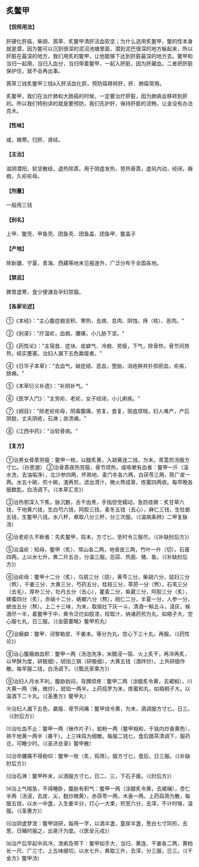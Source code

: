 ## 炙鳖甲

#### 【倪师用法】

肝硬化肝癌，柴胡、茜草、炙鳖甲清肝活血软坚；为什么选用炙鳖甲，鳖的性本身就是潜，因为鳖可以沉到很深的泥沼池塘里面，潜到泥巴很深的地方躲起来，所以肝脏在最深的地方，我们用炙的鳖甲，让他能够下达到肝脏最深的地方去。鳖甲和当归一起用，当归入血分，当归带着鳖甲，一起入肝脏，因为肝藏血。二者把肝脏保护住，就不会再出事。

茜草三钱炙鳖甲三钱à入肝活血化瘀，预防癌移转肝，肝、肺癌常用。

炙鳖甲，我们在治疗肺和大肠癌的时候，一定要治疗肝脏，因为肺病会移转到肝的。所以我们特别讲的就是要预防，我们先护肝，保持肝脏的流畅，让金没有办法克木。

#### 【性味】

咸，微寒。归肝、肾经。

#### 【主治】

滋阴潜阳，软坚散结，退热除蒸。用于阴虚发热，劳热骨蒸，虚风内动，经闭，癓瘕，久疟疟母。

#### 【剂量】

一般用三钱

#### 【别名】

上甲、鳖壳、甲鱼壳、团鱼壳、团鱼盖、团鱼甲、鳖盖子

#### 【产地】

除新疆、宁夏、青海、西藏等地未见报道外，广泛分布于全国各地。

#### 【禁忌】

脾胃虚寒，食少便溏及孕妇禁服。

#### 【各家论述】

①《本经》："主心腹症瘕坚积、寒热，去痞、息肉、阴蚀，痔（核）、恶肉。"

②《别录》："疗温疟，血瘕，腰痛，小儿胁下坚。"

③《药性论》："主宿食、症块、痃癖气、冷瘕、劳瘦，下气，除骨热，骨节间劳热，结实壅塞。治妇人漏下五色羸瘦者。"

④《日华子本草》："去血气，破症结、恶血，堕胎，消疮肿并扑损瘀血，疟疾，肠痈。"

⑤《本草衍义补遗》："补阴补气。"

⑥《医学入门》："主劳疟、老疟，女子经闭，小儿痢疾。"

⑦《纲目》："除老疟疟母，阴毒腹痛，劳复，食复，斑疽烦喘，妇人难产，产后阴脱，丈夫阴疮，石淋；敛溃痈。"

⑧《江西中药》："治软骨病。"

#### 【复方】

①治男女骨蒸劳瘦：鳖甲一枚，以醋炙黄，入胡黄连二钱，为末。青蒿煎汤服方寸匕。（孙思邈）
②治骨蒸夜热劳瘦，骨节烦热，或咳嗽有血者：鳖甲一斤（滚水洗，去油垢净），北沙参四两，怀熟地、麦门冬各六两，白茯苓三两，陈广皮一两。水五十碗，煎十碗，渣再煎，滤出清汁，微火熬成膏，炼蜜四两收。每早晚各服数匙，白汤调下。（《本草汇言》）

③治热邪深入下焦，脉沉数，舌干齿黑，手指但觉蠕动，急防痉厥：炙甘草六钱，干地黄六钱，生白芍六钱，阿胶三钱，麦冬五钱（去心），麻仁三钱，生牡蛎五钱，生鳖甲八钱。水八杯，煮取八分三杯，分三次服。（《温病条辨》二甲复脉汤）

④治老疟久不断者：先炙鳖甲，捣末，方寸匕，至时令三服尽。（《补缺肘后方》）

⑤治温疟：知母，鳖甲（炙）、常山各二两，地骨皮三两，竹叶一升（切），石膏四两。上以水七升，煮二升五合，分温三服。忌蒜、热面、猪、鱼。（《补缺肘后方》）

⑥治疟母：鳖甲十二分（炙），乌扇三分（烧），黄芩三分，柴胡六分，鼠妇三分（熬），干姜三分，大黄三分，芍药五分，桂枝三分，葶苈一分（熬），石苇三分（去毛），厚朴三分，牡丹五分（去心），瞿麦二分，紫葳三分，阿胶三分（炙），蜂蜜四分（炙），赤硝十二分，蜣螂六分（熬），桃仁二分，半夏一分，人参一分，蟅虫五分（熬）。上二十三味，为末，取煅灶下灰一斗，清酒一斛五斗，浸灰，候酒尽一半，着鳖甲于中，煮令泛烂如胶漆，绞取汁，纳诸药煎为丸，如梧子大，空心服七丸，日三服。（《金匮要略》鳖甲煎丸）

⑦治癥癖：鳖甲、诃黎勒皮、干姜末。等分为丸，空心下三十丸，再服。（《药性论》）

⑧治心腹癥瘕血积：鳖甲一两（汤泡洗净，米醋浸一宿、火上炙干，再淬再炙，以甲酥为度，研极细），琥珀三锅（研极细），大黄五钱（酒拌炒）。上共研细作散。每早服二钱，白汤调下。（《甄氏家乘方》）

⑨治妇人月水不利，腹胁妨闷，背膊烦疼：鳖甲二两（涂醋炙令黄，去裙榈），川大黄一两（锉，微炒），琥珀一两半。上药捣罗为末，炼蜜和丸，如梧桐子大。以温酒下二十丸。（《圣惠方》鳖甲丸）

⑩治妇人漏下五色，羸瘦、骨节间痛：鳖甲烧令黄，为末，酒调服方寸匕，日三。（《肘后方》）

⑾治吐血不止：鳖甲一两（锉作片子），蛤粉一两（鳖甲相和，于铫内炒香黄色），熟干地黄一两半（暴干）。上三味捣为细散。每服二钱匕，食后腊茶清调下，服药讫，可睡少时。（《圣济总录》鳖甲散）

⑿治卒腰痛不得俯仰：鳖甲一枚（炙，捣筛）。服方寸匕，食后，日三服。（《补缺肘后方》）

⒀治石淋：鳖甲杵末，以酒服方寸匕，日二、三，下石子瘥。（《肘后方》）

⒁治上气喘急，不得睡卧，腹胁有积气：鳖甲一两（涂醋炙令黄，去裙襕），杏仁半两（汤浸，去皮、尖，麸炒微黄），赤茯苓一两，木香一两。上药捣筛为散，每服五钱，以水一中盏，入生姜半分，灯心一大束，煎至六分，去滓，不计时候，温服。（《圣惠方》）

⒂治阴虚梦泄：鳖甲烧研，每用一字，以酒半盏，童尿半盏，葱白七寸同煎，去葱，日晡时服之，出臭汗为度。（《医垒元戎》）

⒃治产后早起中风冷，泄痢及带下：鳖甲如手大，当归、黄连、干姜各二两，黄柏长一尺、广三寸。上五味细切，以水七升，煮取三升，去滓，分三服，日三。（《千金方》鳖甲汤）